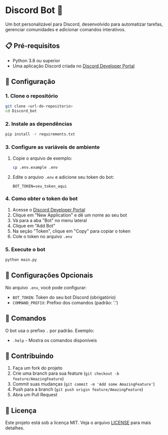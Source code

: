 # Discord Bot 🤖

Um bot personalizável para Discord, desenvolvido para automatizar tarefas, gerenciar comunidades e adicionar comandos interativos.

## 📋 Pré-requisitos

- Python 3.8 ou superior
- Uma aplicação Discord criada no [Discord Developer Portal](https://discord.com/developers/applications)

## 🚀 Configuração

### 1. Clone o repositório
```bash
git clone <url-do-repositorio>
cd Discord_bot
```

### 2. Instale as dependências
```bash
pip install -r requirements.txt
```

### 3. Configure as variáveis de ambiente
1. Copie o arquivo de exemplo:
   ```bash
   cp .env.example .env
   ```

2. Edite o arquivo `.env` e adicione seu token do bot:
   ```
   BOT_TOKEN=seu_token_aqui
   ```

### 4. Como obter o token do bot
1. Acesse o [Discord Developer Portal](https://discord.com/developers/applications)
2. Clique em "New Application" e dê um nome ao seu bot
3. Vá para a aba "Bot" no menu lateral
4. Clique em "Add Bot"
5. Na seção "Token", clique em "Copy" para copiar o token
6. Cole o token no arquivo `.env`

### 5. Execute o bot
```bash
python main.py
```

## 🔧 Configurações Opcionais

No arquivo `.env`, você pode configurar:
- `BOT_TOKEN`: Token do seu bot Discord (obrigatório)
- `COMMAND_PREFIX`: Prefixo dos comandos (padrão: '.')

## 📝 Comandos

O bot usa o prefixo `.` por padrão. Exemplo:
- `.help` - Mostra os comandos disponíveis

## 🤝 Contribuindo

1. Faça um fork do projeto
2. Crie uma branch para sua feature (`git checkout -b feature/AmazingFeature`)
3. Commit suas mudanças (`git commit -m 'Add some AmazingFeature'`)
4. Push para a branch (`git push origin feature/AmazingFeature`)
5. Abra um Pull Request

## 📄 Licença

Este projeto está sob a licença MIT. Veja o arquivo [LICENSE](LICENSE) para mais detalhes.
